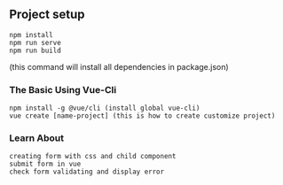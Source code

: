 ## Project setup

```
npm install
npm run serve
npm run build
```

(this command will install all dependencies in package.json)

### The Basic Using Vue-Cli

```
npm install -g @vue/cli (install global vue-cli)
vue create [name-project] (this is how to create customize project)
```

### Learn About

```
creating form with css and child component
submit form in vue
check form validating and display error
```
